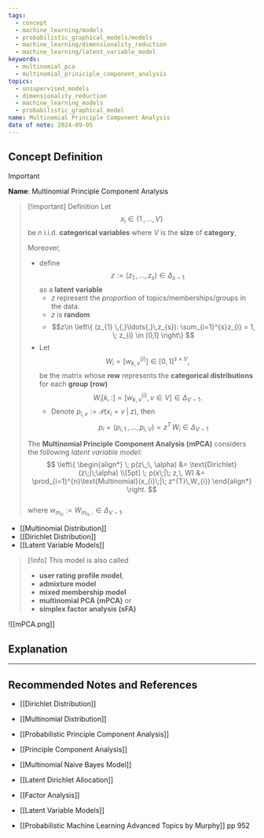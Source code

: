 ```yaml
---
tags:
  - concept
  - machine_learning/models
  - probabilistic_graphical_models/models
  - machine_learning/dimensionality_reduction
  - machine_learning/latent_variable_model
keywords:
  - multinomial_pca
  - multinomial_priniciple_component_analysis
topics:
  - unsupervised_models
  - dimensionality_reduction
  - machine_learning_models
  - probabilistic_graphical_model
name: Multinomial Principle Component Analysis
date of note: 2024-09-05
---
```


## Concept Definition

>[!important]
>**Name**: Multinomial Principle Component Analysis

>[!important] Definition
>Let $$x_{i}  \in \{ 1 \,{,}\ldots{,}\, V\}$$ be $n$ i.i.d. **categorical variables** where $V$ is the **size** of **category**, 
> 
>Moreover, 
>- define $$z := ( z_{1} \,{,}\ldots{,}\, z_{s} ) \in \Delta_{s-1}$$ as a **latent variable** 
>	- $z$ represent the *proportion* of topics/memberships/groups in the data.  
>	- $z$ is **random**
>	- $$z\in \left\{ (z_{1} \,{,}\ldots{,}\,z_{s}): \sum_{i=1}^{s}z_{i} = 1, \; z_{i} \in [0,1] \right\} $$
>- Let $$W_{i} = [w_{k,v}^{(i)}]\in [0,1]^{s \times V},$$ be the matrix whose **row** represents the **categorical distributions** for each **group (row)** $$W_{i}[k,:] = [w_{k,v}^{(i)}, v\in V] \in \Delta_{V-1}.$$
>	- Denote $p_{i,v} := \mathcal{P}\left(x_{i} = v \;|\; z\right)$, then  $$p_{i} = (p_{i,1} \,{,}\ldots{,}\,p_{i,V}) = z^{T}\,W_{i} \in \Delta_{V-1}$$
>  
>  
>The **Multinomial Principle Component Analysis (mPCA)** considers the following *latent variable model*:
>$$
>\left\{
>\begin{align*}
> \; p(z\,;\, \alpha) &= \text{Dirichlet}(z\;|\;\alpha) \\[5pt]
> \; p(x\;|\; z,\, W) &=  \prod_{i=1}^{n}\text{Multinomial}(x_{i}\;|\; z^{T}\,W_{i})
>\end{align*}
>\right.
>$$  
>where $w_{m_{n}}  := W_{m_{n}, :} \in \Delta_{V-1}$.
>

- [[Multinomial Distribution]]
- [[Dirichlet Distribution]]
- [[Latent Variable Models]]


>[!info]
>This model is also called 
>- **user rating profile model**, 
>- **admixture model** 
>- **mixed membership model**  
>- **multinomial PCA (mPCA)** or 
>- **simplex factor analysis (sFA)**

![[mPCA.png]]



## Explanation





-----------
##  Recommended Notes and References


- [[Dirichlet Distribution]]
- [[Multinomial Distribution]]
- [[Probabilistic Principle Component Analysis]]
- [[Principle Component Analysis]]


- [[Multinomial Naive Bayes Model]]
- [[Latent Dirichlet Allocation]]
- [[Factor Analysis]]
- [[Latent Variable Models]]


- [[Probabilistic Machine Learning Advanced Topics by Murphy]] pp 952